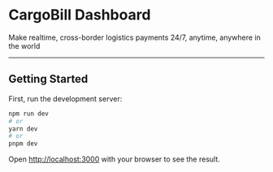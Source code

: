 # CargoBill Dashboard

Make realtime, cross-border logistics payments 24/7, anytime, anywhere in the world

---


## Getting Started

First, run the development server:

```bash
npm run dev
# or
yarn dev
# or
pnpm dev
```

Open [http://localhost:3000](http://localhost:3000) with your browser to see the result.
